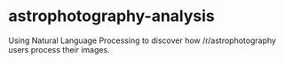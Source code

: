 # astrophotography-analysis
Using Natural Language Processing to discover how /r/astrophotography users process their images.
